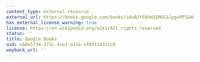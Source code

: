 ```yaml
---
content_type: external-resource
external_url: https://books.google.com/books?id=BJY58UqSEMUC&lpg=PP1&dq=hannah%20glasse%20the%20art%20of%20cookery&pg=PP1#v=onepage&q&f=false
has_external_license_warning: true
license: https://en.wikipedia.org/wiki/All_rights_reserved
status: ''
title: Google Books
uid: eb0e5734-373c-4ce1-a11e-ef0313431cc8
wayback_url: ''
---
```

